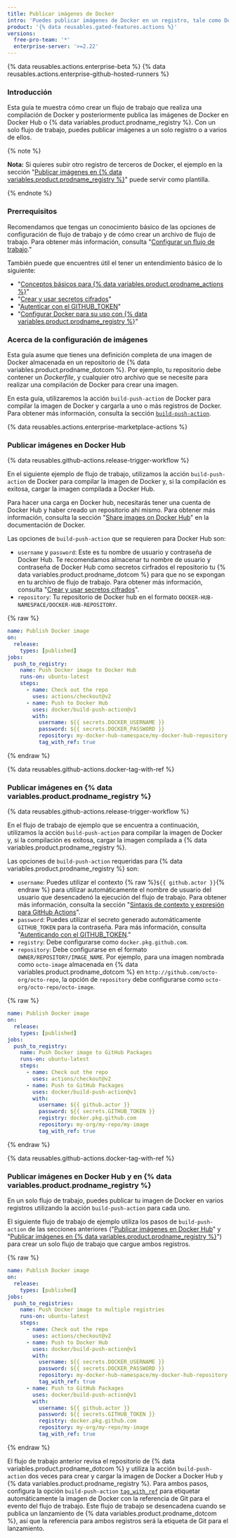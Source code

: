 ```yaml
---
title: Publicar imágenes de Docker
intro: 'Puedes publicar imágenes de Docker en un registro, tale como Docker Hub o {% data variables.product.prodname_registry %}, como parte de tu flujo de trabajo de integración continua (IC).'
product: '{% data reusables.gated-features.actions %}'
versions:
  free-pro-team: '*'
  enterprise-server: '>=2.22'
---
```


{% data reusables.actions.enterprise-beta %}
{% data reusables.actions.enterprise-github-hosted-runners %}

### Introducción

Esta guía te muestra cómo crear un flujo de trabajo que realiza una compilación de Docker y posteriormente publica las imágenes de Docker en Docker Hub o {% data variables.product.prodname_registry %}. Con un solo flujo de trabajo, puedes publicar imágenes a un solo registro o a varios de ellos.

{% note %}

**Nota:** Si quieres subir otro registro de terceros de Docker, el ejemplo en la sección "[Publicar imágenes en {% data variables.product.prodname_registry %}](#publishing-images-to-github-packages)" puede servir como plantilla.

{% endnote %}

### Prerrequisitos

Recomendamos que tengas un conocimiento básico de las opciones de configuración de flujo de trabajo y de cómo crear un archivo de flujo de trabajo. Para obtener más información, consulta "[Configurar un flujo de trabajo](/actions/automating-your-workflow-with-github-actions/configuring-a-workflow)."

También puede que encuentres útil el tener un entendimiento básico de lo siguiente:

- "[Conceptos básicos para {% data variables.product.prodname_actions %}](/actions/automating-your-workflow-with-github-actions/core-concepts-for-github-actions)"
- "[Crear y usar secretos cifrados](/actions/automating-your-workflow-with-github-actions/creating-and-using-encrypted-secrets)"
- "[Autenticar con el GITHUB_TOKEN](/actions/automating-your-workflow-with-github-actions/authenticating-with-the-github_token)"
- "[Configurar Docker para su uso con {% data variables.product.prodname_registry %}](/packages/using-github-packages-with-your-projects-ecosystem/configuring-docker-for-use-with-github-packages)"

### Acerca de la configuración de imágenes

Esta guía asume que tienes una definición completa de una imagen de Docker almacenada en un repositorio de {% data variables.product.prodname_dotcom %}. Por ejemplo, tu repositorio debe contener un _Dockerfile_, y cualquier otro archivo que se necesite para realizar una compilación de Docker para crear una imagen.

En esta guía, utilizaremos la acción `build-push-action` de Docker para compilar la imagen de Docker y cargarla a uno o más registros de Docker. Para obtener más información, consulta la sección [`build-push-action`](https://github.com/marketplace/actions/build-and-push-docker-images).

{% data reusables.actions.enterprise-marketplace-actions %}

### Publicar imágenes en Docker Hub

{% data reusables.github-actions.release-trigger-workflow %}

En el siguiente ejemplo de flujo de trabajo, utilizamos la acción `build-push-action` de Docker para compilar la imagen de Docker y, si la compilación es exitosa, cargar la imagen compilada a Docker Hub.

Para hacer una carga en Docker hub, necesitarás tener una cuenta de Docker Hub y haber creado un repositorio ahí mismo. Para obtener más información, consulta la sección "[Share images on Docker Hub](https://docs.docker.com/get-started/part3/)" en la documentación de Docker.

Las opciones de `build-push-action` que se requieren para Docker Hub son:

* `username` y `password`: Este es tu nombre de usuario y contraseña de Docker Hub. Te recomendamos almacenar tu nombre de usuario y contraseña de Docker Hub como secretos cirfrados el repositorio tu {% data variables.product.prodname_dotcom %} para que no se expongan en tu archivo de flujo de trabajo. Para obtener más información, consulta "[Crear y usar secretos cifrados](/actions/automating-your-workflow-with-github-actions/creating-and-using-encrypted-secrets)".
* `repository`: Tu repositorio de Docker hub en el formato `DOCKER-HUB-NAMESPACE/DOCKER-HUB-REPOSITORY`.

{% raw %}
```yaml
name: Publish Docker image
on:
  release:
    types: [published]
jobs:
  push_to_registry:
    name: Push Docker image to Docker Hub
    runs-on: ubuntu-latest
    steps:
      - name: Check out the repo
        uses: actions/checkout@v2
      - name: Push to Docker Hub
        uses: docker/build-push-action@v1
        with:
          username: ${{ secrets.DOCKER_USERNAME }}
          password: ${{ secrets.DOCKER_PASSWORD }}
          repository: my-docker-hub-namespace/my-docker-hub-repository
          tag_with_ref: true
```
{% endraw %}

{% data reusables.github-actions.docker-tag-with-ref %}

### Publicar imágenes en {% data variables.product.prodname_registry %}

{% data reusables.github-actions.release-trigger-workflow %}

En el flujo de trabajo de ejemplo que se encuentra a continuación, utilizamos la acción `build-push-action` para compilar la imagen de Docker y, si la compilación es exitosa, cargar la imagen compilada a {% data variables.product.prodname_registry %}.

Las opciones de `build-push-action` requeridas para {% data variables.product.prodname_registry %} son:

* `username`: Puedes utilizar el contexto {% raw %}`${{ github.actor }}`{% endraw %} para utilizar automáticamente el nombre de usuario del usuario que desencadenó la ejecución del flujo de trabajo. Para obtener más información, consulta la sección "[Sintaxis de contexto y expresión para GitHub Actions](/actions/reference/context-and-expression-syntax-for-github-actions#github-context)".
* `password`: Puedes utilizar el secreto generado automáticamente `GITHUB_TOKEN` para la contraseña. Para más información, consulta "[Autenticando con el GITHUB_TOKEN](/actions/automating-your-workflow-with-github-actions/authenticating-with-the-github_token)."
* `registry`: Debe configurarse como `docker.pkg.github.com`.
* `repository`: Debe configurarse en el formato `OWNER/REPOSITORY/IMAGE_NAME`. Por ejemplo, para una imagen nombrada como `octo-image` almacenada en {% data variables.product.prodname_dotcom %} en `http://github.com/octo-org/octo-repo`, la opción de `repository` debe configurarse como `octo-org/octo-repo/octo-image`.

{% raw %}
```yaml
name: Publish Docker image
on:
  release:
    types: [published]
jobs:
  push_to_registry:
    name: Push Docker image to GitHub Packages
    runs-on: ubuntu-latest
    steps:
      - name: Check out the repo
        uses: actions/checkout@v2
      - name: Push to GitHub Packages
        uses: docker/build-push-action@v1
        with:
          username: ${{ github.actor }}
          password: ${{ secrets.GITHUB_TOKEN }}
          registry: docker.pkg.github.com
          repository: my-org/my-repo/my-image
          tag_with_ref: true

```
{% endraw %}

{% data reusables.github-actions.docker-tag-with-ref %}

### Publicar imágenes en Docker Hub y en {% data variables.product.prodname_registry %}

En un solo flujo de trabajo, puedes publicar tu imagen de Docker en varios registros utilizando la acción `build-push-action` para cada uno.

El siguiente flujo de trabajo de ejemplo utiliza los pasos de `build-push-action` de las secciones anteriores ("[Publicar imágenes en Docker Hub](#publishing-images-to-docker-hub)" y "[Publicar imágenes en {% data variables.product.prodname_registry %}](#publishing-images-to-github-packages)") para crear un solo flujo de trabajo que cargue ambos registros.

{% raw %}
```yaml
name: Publish Docker image
on:
  release:
    types: [published]
jobs:
  push_to_registries:
    name: Push Docker image to multiple registries
    runs-on: ubuntu-latest
    steps:
      - name: Check out the repo
        uses: actions/checkout@v2
      - name: Push to Docker Hub
        uses: docker/build-push-action@v1
        with:
          username: ${{ secrets.DOCKER_USERNAME }}
          password: ${{ secrets.DOCKER_PASSWORD }}
          repository: my-docker-hub-namespace/my-docker-hub-repository
          tag_with_ref: true
      - name: Push to GitHub Packages
        uses: docker/build-push-action@v1
        with:
          username: ${{ github.actor }}
          password: ${{ secrets.GITHUB_TOKEN }}
          registry: docker.pkg.github.com
          repository: my-org/my-repo/my-image
          tag_with_ref: true
```
{% endraw %}

El flujo de trabajo anterior revisa el repositorio de {% data variables.product.prodname_dotcom %} y utiliza la acción `build-push-action` dos veces para crear y cargar la imagen de Docker a Docker Hub y {% data variables.product.prodname_registry %}. Para ambos pasos, configura la opción `build-push-action` [`tag_with_ref`](https://github.com/marketplace/actions/build-and-push-docker-images#tag_with_ref) para etiquetar automáticamente la imagen de Docker con la referencia de Git para el evento del flujo de trabajo. Este flujo de trabajo se desencadena cuando se publica un lanzamiento de {% data variables.product.prodname_dotcom %}, así que la referencia para ambos registros será la etiqueta de Git para el lanzamiento.
